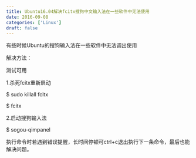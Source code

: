 ```yaml
---
title: Ubuntu16.04解决fcitx搜狗中文输入法在一些软件中无法使用
date: 2016-09-08
categories: ['Linux']
draft: false
---
```


有些时候Ubuntu的搜狗输入法在一些软件中无法调出使用

解决方法：

测试可用

1.杀死fcitx重新启动

$ sudo killall fcitx

$ fcitx

2.启动搜狗输入法

$ sogou-qimpanel

执行命令时若遇到错误提醒，长时间停顿可ctrl+c退出执行下一条命令，最后也能解决问题。

